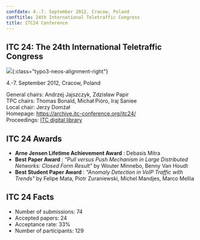 ```yaml
---
confdate: 4.-7. September 2012, Cracow, Poland
conftitle: 24th International Teletraffic Congress
title: ITC24 Conference
---
```


## ITC 24: The 24th International Teletraffic Congress

![]({{site.baseurl}}/assets/Persistent/itc18-27-small.png){:class="typo3-neos-alignment-right"}

4.-7. September 2012, Cracow, Poland

General chairs: Andrzej Jajszczyk, Zdzisław Papir<br/>
TPC chairs: Thomas Bonald, Michał Pióro, Iraj Saniee<br/>
Local chair: Jerzy Domżał<br/>
Homepage: <https://archive.itc-conference.org/itc24/><br/>
Proceedings: [ITC digital library](../itc-library/itc24.html)

## ITC 24 Awards

  *  **Arne Jensen Lifetime Achievement Award** : Debasis Mitra
  *  **Best Paper Award** : _"Pull versus Push Mechanism in Large Distributed Networks: Closed Form Result"_ by Wouter Minnebo, Benny Van Houdt
  *  **Best Student Paper Award** : _"Anomaly Detection in VoIP Traffic with Trends"_ by Felipe Mata, Piotr Zuraniewski, Michel Mandjes, Marco Mellia



## ITC 24 Facts

  * Number of submissions: 74
  * Accepted papers: 24
  * Acceptance rate: 33%
  * Number of participants: 129

